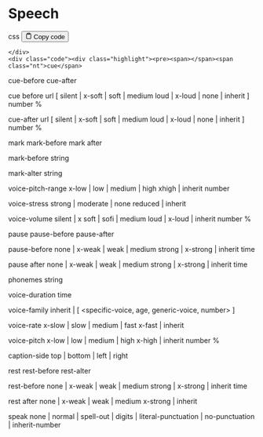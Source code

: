 <h1>Speech</h1>
<div class="code-element">
    <div class="lang-line">
        <text>css</text>
        <button class="copy-button"
        onclick="copyCode(this)">
    <svg stroke="currentColor"
         fill="none"
         stroke-width="2"
         viewBox="0 0 24 24"
         stroke-linecap="round"
         stroke-linejoin="round"
         class="h-4 w-4"
         height="1em"
         width="1em"
         xmlns="http://www.w3.org/2000/svg">
        <path d="M16 4h2a2 2 0 0 1 2 2v14a2 2 0 0 1-2 2H6a2 2 0 0 1-2-2V6a2 2 0 0 1 2-2h2"></path>
        <rect x="8" y="2" width="8" height="4" rx="1" ry="1"></rect>
    </svg>
    <text>Copy code</text>
</button>

    </div>
    <div class="code"><div class="highlight"><pre><span></span><span class="nt">cue</span>
<span class="nt">cue-before</span>
<span class="nt">cue-after</span>

<span class="nt">cue</span><span class="w"> </span><span class="nt">before</span>
<span class="nt">url</span><span class="w"> </span><span class="o">[</span><span class="w"> </span><span class="nt">silent</span><span class="w"> </span><span class="o">|</span><span class="w"> </span><span class="nt">x-soft</span><span class="w"> </span><span class="o">|</span><span class="w"> </span><span class="nt">soft</span><span class="w"> </span><span class="o">|</span><span class="w"> </span><span class="nt">medium</span>
<span class="nt">loud</span><span class="w"> </span><span class="o">|</span><span class="w"> </span><span class="nt">x-loud</span><span class="w"> </span><span class="o">|</span><span class="w"> </span><span class="nt">none</span><span class="w"> </span><span class="o">|</span><span class="w"> </span><span class="nt">inherit</span><span class="w"> </span><span class="o">]</span>
<span class="nt">number</span>
<span class="o">%</span>

<span class="nt">cue-after</span>
<span class="nt">url</span><span class="w"> </span><span class="o">[</span><span class="w"> </span><span class="nt">silent</span><span class="w"> </span><span class="o">|</span><span class="w"> </span><span class="nt">x-soft</span><span class="w"> </span><span class="o">|</span><span class="w"> </span><span class="nt">soft</span><span class="w"> </span><span class="o">|</span><span class="w"> </span><span class="nt">medium</span>
<span class="nt">loud</span><span class="w"> </span><span class="o">|</span><span class="w"> </span><span class="nt">x-loud</span><span class="w"> </span><span class="o">|</span><span class="w"> </span><span class="nt">none</span><span class="w"> </span><span class="o">|</span><span class="w"> </span><span class="nt">inherit</span><span class="w"> </span><span class="o">]</span>
<span class="nt">number</span>
<span class="o">%</span>

<span class="nt">mark</span>
<span class="nt">mark-before</span>
<span class="nt">mark</span><span class="w"> </span><span class="nt">after</span>

<span class="nt">mark-before</span>
<span class="nt">string</span>

<span class="nt">mark-alter</span>
<span class="nt">string</span>

<span class="nt">voice-pitch-range</span>
<span class="nt">x-low</span><span class="w"> </span><span class="o">|</span><span class="w"> </span><span class="nt">low</span><span class="w"> </span><span class="o">|</span><span class="w"> </span><span class="nt">medium</span><span class="w"> </span><span class="o">|</span><span class="w"> </span><span class="nt">high</span>
<span class="nt">xhigh</span><span class="w"> </span><span class="o">|</span><span class="w"> </span><span class="nt">inherit</span>
<span class="nt">number</span>

<span class="nt">voice-stress</span>
<span class="nt">strong</span><span class="w"> </span><span class="o">|</span><span class="w"> </span><span class="nt">moderate</span><span class="w"> </span><span class="o">|</span><span class="w"> </span><span class="nt">none</span>
<span class="nt">reduced</span><span class="w"> </span><span class="o">|</span><span class="w"> </span><span class="nt">inherit</span>

<span class="nt">voice-volume</span>
<span class="nt">silent</span><span class="w"> </span><span class="o">|</span><span class="w"> </span><span class="nt">x</span><span class="w"> </span><span class="nt">soft</span><span class="w"> </span><span class="o">|</span><span class="w"> </span><span class="nt">sofi</span><span class="w"> </span><span class="o">|</span><span class="w"> </span><span class="nt">medium</span>
<span class="nt">loud</span><span class="w"> </span><span class="o">|</span><span class="w"> </span><span class="nt">x-loud</span><span class="w"> </span><span class="o">|</span><span class="w"> </span><span class="nt">inherit</span>
<span class="nt">number</span>
<span class="o">%</span>

<span class="nt">pause</span>
<span class="nt">pause-before</span>
<span class="nt">pause-after</span>

<span class="nt">pause-before</span>
<span class="nt">none</span><span class="w"> </span><span class="o">|</span><span class="w"> </span><span class="nt">x-weak</span><span class="w"> </span><span class="o">|</span><span class="w"> </span><span class="nt">weak</span><span class="w"> </span><span class="o">|</span><span class="w"> </span><span class="nt">medium</span>
<span class="nt">strong</span><span class="w"> </span><span class="o">|</span><span class="w"> </span><span class="nt">x-strong</span><span class="w"> </span><span class="o">|</span><span class="w"> </span><span class="nt">inherit</span>
<span class="nt">time</span>

<span class="nt">pause</span><span class="w"> </span><span class="nt">after</span>
<span class="nt">none</span><span class="w"> </span><span class="o">|</span><span class="w"> </span><span class="nt">x-weak</span><span class="w"> </span><span class="o">|</span><span class="w"> </span><span class="nt">weak</span><span class="w"> </span><span class="o">|</span><span class="w"> </span><span class="nt">medium</span>
<span class="nt">strong</span><span class="w"> </span><span class="o">|</span><span class="w"> </span><span class="nt">x-strong</span><span class="w"> </span><span class="o">|</span><span class="w"> </span><span class="nt">inherit</span>
<span class="nt">time</span>

<span class="nt">phonemes</span>
<span class="nt">string</span>

<span class="nt">voice-duration</span>
<span class="nt">time</span>

<span class="nt">voice-family</span>
<span class="nt">inherit</span><span class="w"> </span><span class="o">|</span><span class="w"> </span><span class="o">[</span><span class="w"> </span><span class="o">&lt;</span><span class="nt">specific-voice</span><span class="o">,</span><span class="w"> </span><span class="nt">age</span><span class="o">,</span>
<span class="nt">generic-voice</span><span class="o">,</span><span class="w"> </span><span class="nt">number</span><span class="o">&gt;</span><span class="w"> </span><span class="o">]</span>

<span class="nt">voice-rate</span>
<span class="nt">x-slow</span><span class="w"> </span><span class="o">|</span><span class="w"> </span><span class="nt">slow</span><span class="w"> </span><span class="o">|</span><span class="w"> </span><span class="nt">medium</span><span class="w"> </span><span class="o">|</span><span class="w"> </span><span class="nt">fast</span>
<span class="nt">x-fast</span><span class="w"> </span><span class="o">|</span><span class="w"> </span><span class="nt">inherit</span>

<span class="nt">voice-pitch</span>
<span class="nt">x-low</span><span class="w"> </span><span class="o">|</span><span class="w"> </span><span class="nt">low</span><span class="w"> </span><span class="o">|</span><span class="w"> </span><span class="nt">medium</span><span class="w"> </span><span class="o">|</span><span class="w"> </span><span class="nt">high</span>
<span class="nt">x-high</span><span class="w"> </span><span class="o">|</span><span class="w"> </span><span class="nt">inherit</span>
<span class="nt">number</span>
<span class="o">%</span>

<span class="nt">caption-side</span>
<span class="nt">top</span><span class="w"> </span><span class="o">|</span><span class="w"> </span><span class="nt">bottom</span><span class="w"> </span><span class="o">|</span><span class="w"> </span><span class="nt">left</span><span class="w"> </span><span class="o">|</span><span class="w"> </span><span class="nt">right</span>

<span class="nt">rest</span>
<span class="nt">rest-before</span>
<span class="nt">rest-alter</span>

<span class="nt">rest-before</span>
<span class="nt">none</span><span class="w"> </span><span class="o">|</span><span class="w"> </span><span class="nt">x-weak</span><span class="w"> </span><span class="o">|</span><span class="w"> </span><span class="nt">weak</span><span class="w"> </span><span class="o">|</span><span class="w"> </span><span class="nt">medium</span>
<span class="nt">strong</span>
<span class="o">|</span><span class="w"> </span><span class="nt">x-strong</span><span class="w"> </span><span class="o">|</span><span class="w"> </span><span class="nt">inherit</span>
<span class="nt">time</span>

<span class="nt">rest</span><span class="w"> </span><span class="nt">after</span>
<span class="nt">none</span><span class="w"> </span><span class="o">|</span><span class="w"> </span><span class="nt">x-weak</span><span class="w"> </span><span class="o">|</span><span class="w"> </span><span class="nt">weak</span><span class="w"> </span><span class="o">|</span><span class="w"> </span><span class="nt">medium</span>
<span class="nt">x-strong</span><span class="w"> </span><span class="o">|</span><span class="w"> </span><span class="nt">inherit</span>

<span class="nt">speak</span>
<span class="nt">none</span><span class="w"> </span><span class="o">|</span><span class="w"> </span><span class="nt">normal</span><span class="w"> </span><span class="o">|</span><span class="w"> </span><span class="nt">spell-out</span><span class="w"> </span><span class="o">|</span><span class="w"> </span><span class="nt">digits</span><span class="w"> </span><span class="o">|</span><span class="w"> </span><span class="nt">literal-punctuation</span><span class="w"> </span><span class="o">|</span><span class="w"> </span><span class="nt">no-punctuation</span><span class="w"> </span><span class="o">|</span><span class="w"> </span><span class="nt">inherit-number</span>
</pre></div></div>
</div>